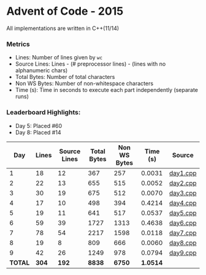 # Advent of Code - 2015

All implementations are written in C++(11/14)

### Metrics

* Lines: Number of lines given by `wc`
* Source Lines: Lines - (# preprocessor lines) - (lines with no alphanumeric chars)
* Total Bytes: Number of total characters
* Non WS Bytes: Number of non-whitespace characters
* Time (s): Time in seconds to execute each part independently (separate runs)

### Leaderboard Highlights:

* Day 5: Placed #60
* Day 8: Placed #14

Day | Lines | Source Lines | Total Bytes | Non WS Bytes | Time (s) | Source
----|-------|--------------|-------------|--------------|----------|-------
1 | 18 | 12 | 367 | 257 | 0.0031 | [day1.cpp](https://github.com/willkill07/adventofcode/blob/master/src/day1/day1.cpp)
2 | 22 | 13 | 655 | 515 | 0.0052 | [day2.cpp](https://github.com/willkill07/adventofcode/blob/master/src/day2/day2.cpp)
3 | 30 | 19 | 675 | 512 | 0.0070 | [day3.cpp](https://github.com/willkill07/adventofcode/blob/master/src/day3/day3.cpp)
4 | 17 | 10 | 498 | 394 | 0.4214 | [day4.cpp](https://github.com/willkill07/adventofcode/blob/master/src/day4/day4.cpp)
5 | 19 | 11 | 641 | 517 | 0.0537 | [day5.cpp](https://github.com/willkill07/adventofcode/blob/master/src/day5/day5.cpp)
6 | 59 | 39 | 1727 | 1313 | 0.4638 | [day6.cpp](https://github.com/willkill07/adventofcode/blob/master/src/day6/day6.cpp)
7 | 78 | 54 | 2217 | 1598 | 0.0118 | [day7.cpp](https://github.com/willkill07/adventofcode/blob/master/src/day7/day7.cpp)
8 | 19 | 8 | 809 | 666 | 0.0060 | [day8.cpp](https://github.com/willkill07/adventofcode/blob/master/src/day8/day8.cpp)
9 | 42 | 26 | 1249 | 978 | 0.0794 | [day9.cpp](https://github.com/willkill07/adventofcode/blob/master/src/day9/day9.cpp)
**TOTAL** | **304** | **192** | **8838** | **6750** | **1.0514** |
